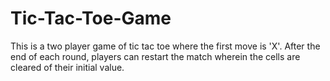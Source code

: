 # Tic-Tac-Toe-Game

This is a two player game of tic tac toe where the first move is 'X'. After the end of each round, players can restart the match wherein the cells are cleared of their initial value.
